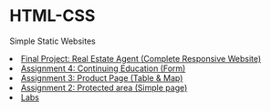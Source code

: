 # HTML-CSS
Simple Static Websites
<a href="http://studentweb.cencol.ca/mferre39/Comp213/IndividualProject/index.html"><li>Final Project: Real Estate Agent (Complete Responsive Website)</li></a>
<a href="http://studentweb.cencol.ca/mferre39/Comp213/Assignment4/assignment4.html"><li>Assignment 4: Continuing Education (Form)</li></a>
<a href="http://studentweb.cencol.ca/mferre39/Comp213/Assignment3/Assignment3.html"><li>Assignment 3: Product Page (Table & Map)</li></a>
<a href="http://studentweb.cencol.ca/mferre39/Comp213/Assignment2/assignment2.html"><li>Assignment 2: Protected area (Simple page)</li></a>
<a href="http://studentweb.cencol.ca/mferre39/Comp213/Labs/labs.html"><li>Labs</li></a> 
 
 
